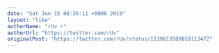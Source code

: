 ```yaml
---
date: "Sat Jun 15 08:35:11 +0000 2019"
layout: "like"
authorName: "rUv ⚡️"
authorUrl: "https://twitter.com/rUv"
originalPost: "https://twitter.com/rUv/status/1139813589819113472"
---
```

